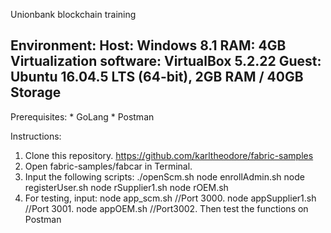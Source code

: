 Unionbank blockchain training

Environment: 
Host: Windows 8.1 
RAM: 4GB
Virtualization software: VirtualBox 5.2.22
Guest: Ubuntu 16.04.5 LTS (64-bit), 2GB RAM / 40GB Storage
--------------------
Prerequisites:
	* GoLang
	* Postman

Instructions:
1. Clone this repository. https://github.com/karltheodore/fabric-samples
2. Open fabric-samples/fabcar in Terminal.
3. Input the following scripts: 
	./openScm.sh
	node enrollAdmin.sh
	node registerUser.sh
	node rSupplier1.sh
	node rOEM.sh
4. For testing, input:
	node app_scm.sh  		//Port 3000.
	node appSupplier1.sh 		//Port 3001.
  	node appOEM.sh 			//Port3002.
   Then test the functions on Postman
